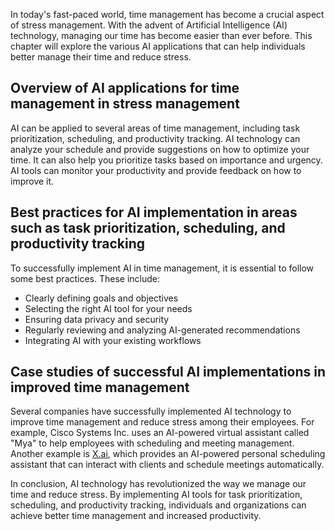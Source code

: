 

In today's fast-paced world, time management has become a crucial aspect of stress management. With the advent of Artificial Intelligence (AI) technology, managing our time has become easier than ever before. This chapter will explore the various AI applications that can help individuals better manage their time and reduce stress.

Overview of AI applications for time management in stress management
--------------------------------------------------------------------

AI can be applied to several areas of time management, including task prioritization, scheduling, and productivity tracking. AI technology can analyze your schedule and provide suggestions on how to optimize your time. It can also help you prioritize tasks based on importance and urgency. AI tools can monitor your productivity and provide feedback on how to improve it.

Best practices for AI implementation in areas such as task prioritization, scheduling, and productivity tracking
----------------------------------------------------------------------------------------------------------------

To successfully implement AI in time management, it is essential to follow some best practices. These include:

* Clearly defining goals and objectives
* Selecting the right AI tool for your needs
* Ensuring data privacy and security
* Regularly reviewing and analyzing AI-generated recommendations
* Integrating AI with your existing workflows

Case studies of successful AI implementations in improved time management
-------------------------------------------------------------------------

Several companies have successfully implemented AI technology to improve time management and reduce stress among their employees. For example, Cisco Systems Inc. uses an AI-powered virtual assistant called "Mya" to help employees with scheduling and meeting management. Another example is [X.ai](http://X.ai), which provides an AI-powered personal scheduling assistant that can interact with clients and schedule meetings automatically.

In conclusion, AI technology has revolutionized the way we manage our time and reduce stress. By implementing AI tools for task prioritization, scheduling, and productivity tracking, individuals and organizations can achieve better time management and increased productivity.
